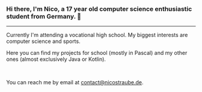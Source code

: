 ### Hi there, I'm Nico, a 17 year old computer science enthusiastic student from Germany. 👋

<hr>

Currently I'm attending a vocational high school. My biggest interests are computer science and sports.

Here you can find my projects for school (mostly in Pascal) and my other ones (almost exclusively Java or Kotlin).

<br>

You can reach me by email at contact@nicostraube.de.

<!--
**NicoStraube/NicoStraube** is a ✨ _special_ ✨ repository because its `README.md` (this file) appears on your GitHub profile.

Here are some ideas to get you started:

- 🔭 I’m currently working on ...
- 🌱 I’m currently learning ...
- 👯 I’m looking to collaborate on ...
- 🤔 I’m looking for help with ...
- 💬 Ask me about ...
- 📫 How to reach me: ...
- 😄 Pronouns: ...
- ⚡ Fun fact: ...
-->

